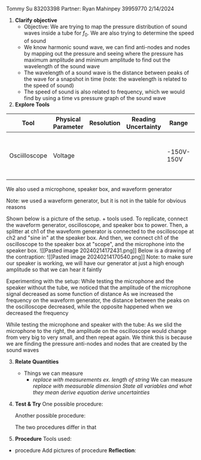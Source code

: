 Tommy Su 83203398
Partner: Ryan Mahinpey 39959770
2/14/2024

1. **Clarify objective**
	- Objective: We are trying to map the pressure distribution of sound waves inside a tube for $f_{0}$. We are also trying to determine the speed of sound
	- We know harmonic sound wave, we can find anti-nodes and nodes by mapping out the pressure and seeing where the pressure has maximum amplitude and minimum amplitude to find out the wavelength of the sound wave
	- The wavelength of a sound wave is the distance between peaks of the wave for a snapshot in time (note: the wavelength is related to the speed of sound)
	- The speed of sound is also related to frequency, which we would find by using a time vs pressure graph of the sound wave
2. **Explore Tools**

| Tool | Physical Parameter | Resolution | Reading Uncertainty | Range | Usage |
| ---- | ---- | ---- | ---- | ---- | ---- |
| Osciilloscope | Voltage |  |  | -150V-150V | To measure the voltage in a circuit |
We also used a microphone, speaker box, and waveform generator

Note: we used a waveform generator, but it is not in the table for obvious reasons

Shown below is a picture of the setup. + tools used. To replicate, connect the waveform generator, oscilloscope, and speaker box to power. Then, a splitter at ch1 of the waveform generator is connected to the oscilloscope at ch2  and "sine in" at the speaker box. And then,
we connect ch1 of the oscilloscope to the speaker box at "scope", and the microphone into the speaker box.
![[Pasted image 20240214172431.png]]
Below is a drawing of the contraption:
![[Pasted image 20240214170540.png]]
Note: to make sure our speaker is working, we will have our generator at just a high enough amplitude so that we can hear it faintly

Experimenting with the setup:
While testing the microphone and the speaker without the tube, we noticed that the amplitude of the microphone signal decreased as some function of distance
As we increased the frequency on the waveform generator, the distance between the peaks on the oscilloscope decreased, while the opposite happened when we decreased the frequency

While testing the microphone and speaker with the tube:
As we slid the microphone to the right, the amplitude on the oscilloscope would change from very big to very small, and then repeat again. We think this is because we are finding the pressure anti-nodes and nodes that are created by the sound waves



3. **Relate Quantities**
	- Things we can measure
		- *replace with measurements ex. length of string*
	We can measure *replace with measurable dimension*
	*State all variables and what they mean*
	*derive equation*
	*derive uncertainties*
4. **Test & Try**
	One possible procedure:

	Another possible procedure:

	The two procedures differ in that


5. **Procedure**
Tools used:
- procedure
Add pictures of procedure
	**Reflection**:
		